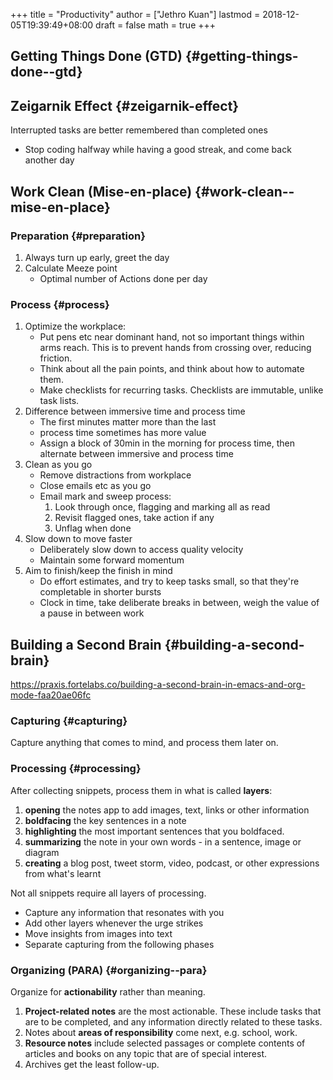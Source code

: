 +++
title = "Productivity"
author = ["Jethro Kuan"]
lastmod = 2018-12-05T19:39:49+08:00
draft = false
math = true
+++

## Getting Things Done (GTD) {#getting-things-done--gtd}


## Zeigarnik Effect {#zeigarnik-effect}

Interrupted tasks are better remembered than completed ones

-   Stop coding halfway while having a good streak, and come back another day


## Work Clean (Mise-en-place) {#work-clean--mise-en-place}


### Preparation {#preparation}

1.  Always turn up early, greet the day
2.  Calculate Meeze point
    -   Optimal number of Actions done per day


### Process {#process}

1.  Optimize the workplace:
    -   Put pens etc near dominant hand, not so important things within
        arms reach. This is to prevent hands from crossing over, reducing friction.
    -   Think about all the pain points, and think about how to automate
        them.
    -   Make checklists for recurring tasks. Checklists are immutable,
        unlike task lists.
2.  Difference between immersive time and process time
    -   The first minutes matter more than the last
    -   process time sometimes has more value
    -   Assign a block of 30min in the morning for process time, then
        alternate between immersive and process time
3.  Clean as you go
    -   Remove distractions from workplace
    -   Close emails etc as you go
    -   Email mark and sweep process:
        1.  Look through once, flagging and marking all as read
        2.  Revisit flagged ones, take action if any
        3.  Unflag when done
4.  Slow down to move faster
    -   Deliberately slow down to access quality velocity
    -   Maintain some forward momentum
5.  Aim to finish/keep the finish in mind
    -   Do effort estimates, and try to keep tasks small, so that they're
        completable in shorter bursts
    -   Clock in time, take deliberate breaks in between, weigh the value
        of a pause in between work


## Building a Second Brain {#building-a-second-brain}

<https://praxis.fortelabs.co/building-a-second-brain-in-emacs-and-org-mode-faa20ae06fc>


### Capturing {#capturing}

Capture anything that comes to mind, and process them later on.


### Processing {#processing}

After collecting snippets, process them in what is called **layers**:

1.  **opening** the notes app to add images, text, links or other information
2.  **boldfacing** the key sentences in a note
3.  **highlighting** the most important sentences that you boldfaced.
4.  **summarizing** the note in your own words - in a sentence, image or
    diagram
5.  **creating** a blog post, tweet storm, video, podcast, or other
    expressions from what's learnt

Not all snippets require all layers of processing.

-   Capture any information that resonates with you
-   Add other layers whenever the urge strikes
-   Move insights from images into text
-   Separate capturing from the following phases


### Organizing (PARA) {#organizing--para}

Organize for **actionability** rather than meaning.

1.  **Project-related notes** are the most actionable. These include
    tasks that are to be completed, and any information directly
    related to these tasks.
2.  Notes about **areas of responsibility** come next, e.g. school, work.
3.  **Resource notes** include selected passages or complete contents of
    articles and books on any topic that are of special interest.
4.  Archives get the least follow-up.
